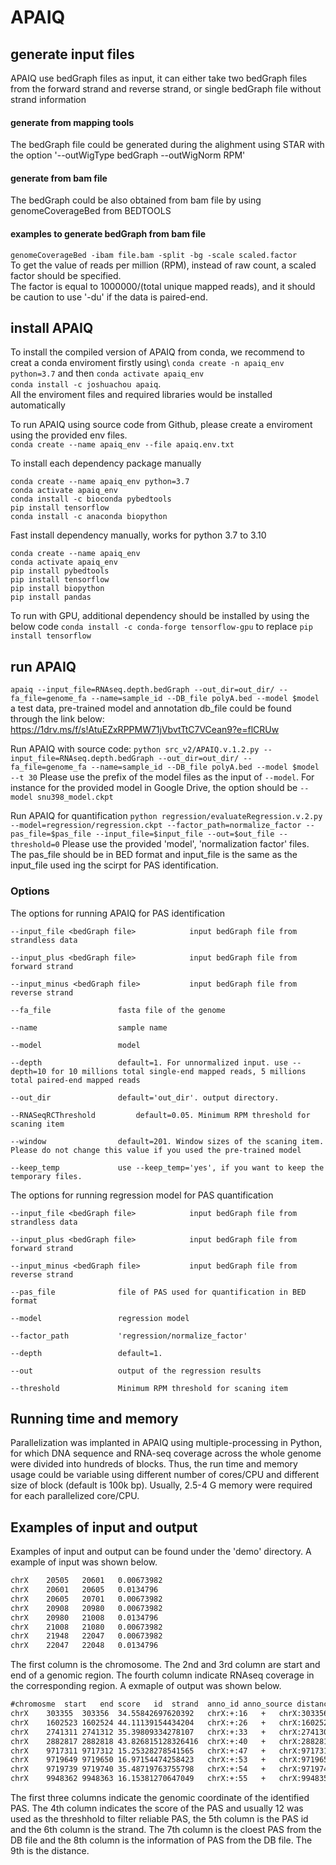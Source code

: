 # APAIQ

## generate input files

APAIQ use bedGraph files as input, it can either take two bedGraph files from the forward strand and reverse strand, or single bedGraph file without strand information

#### generate from mapping tools

The bedGraph file could be generated during the alighment using STAR with the option '--outWigType bedGraph --outWigNorm RPM'

#### generate from bam file

The bedGraph could be also obtained from bam file by using genomeCoverageBed from BEDTOOLS 

#### examples to generate bedGraph from bam file 

`genomeCoverageBed -ibam file.bam -split -bg -scale scaled.factor`\
To get the value of reads per million (RPM), instead of raw count, a scaled factor should be specified.\
The factor is equal to 1000000/(total unique mapped reads), and it should be caution to use '-du' if the data is paired-end.

## install APAIQ 
To install the compiled version of APAIQ from conda, we recommend to creat a conda enviroment firstly using\ 
`conda create -n apaiq_env python=3.7` and then
`conda activate apaiq_env` \
`conda install -c joshuachou apaiq`.\
All the enviroment files and required libraries would be installed automatically   


To run APAIQ using source code from Github, please create a enviroment using the provided env files.\
`conda create --name apaiq_env --file apaiq.env.txt`

To install each dependency package manually
```
conda create --name apaiq_env python=3.7
conda activate apaiq_env
conda install -c bioconda pybedtools
pip install tensorflow
conda install -c anaconda biopython
```

Fast install dependency manually, works for python 3.7 to 3.10 
```
conda create --name apaiq_env
conda activate apaiq_env
pip install pybedtools
pip install tensorflow
pip install biopython
pip install pandas
```

To run with GPU, additional dependency should be installed by using the below code
`conda install -c conda-forge tensorflow-gpu`
to replace 
`pip install tensorflow`

## run APAIQ

`apaiq --input_file=RNAseq.depth.bedGraph --out_dir=out_dir/ --fa_file=genome_fa --name=sample_id --DB_file polyA.bed --model $model`
a test data, pre-trained model and annotation db_file could be found through the link below:
https://1drv.ms/f/s!AtuEZxRPPMW71jVbvtTtC7VCean9?e=flCRUw


Run APAIQ with source code:
`python src_v2/APAIQ.v.1.2.py --input_file=RNAseq.depth.bedGraph --out_dir=out_dir/ --fa_file=genome_fa --name=sample_id --DB_file polyA.bed --model $model --t 30`
Please use the prefix of the model files as the input of `--model`. For instance for the provided model in Google Drive, the option
should be `--model snu398_model.ckpt`

Run APAIQ for quantification
`python regression/evaluateRegression.v.2.py --model=regression/regression.ckpt --factor_path=normalize_factor --pas_file=$pas_file --input_file=$input_file --out=$out_file --threshold=0`
Please use the provided 'model', 'normalization factor' files. The pas_file should be in BED format and input_file is the same as the input_file used ing the scirpt for PAS identification.  

### Options
The options for running APAIQ for PAS identification

	--input_file <bedGraph file>			input bedGraph file from strandless data 

	--input_plus <bedGraph file>			input bedGraph file from forward strand

	--input_minus <bedGraph file>			input bedGraph file from reverse strand 

	--fa_file				fasta file of the genome 

	--name					sample name

	--model					model

	--depth					default=1. For unnormalized input. use --depth=10 for 10 millions total single-end mapped reads, 5 millions total paired-end mapped reads

	--out_dir				default='out_dir'. output directory. 
	
	--RNASeqRCThreshold			default=0.05. Minimum RPM threshold for scaning item

	--window				default=201. Window sizes of the scaning item. Please do not change this value if you used the pre-trained model

	--keep_temp				use --keep_temp='yes', if you want to keep the temporary files.
	
The options for running regression model for PAS quantification

	--input_file <bedGraph file>			input bedGraph file from strandless data 

	--input_plus <bedGraph file>			input bedGraph file from forward strand

	--input_minus <bedGraph file>			input bedGraph file from reverse strand 

	--pas_file				file of PAS used for quantification in BED format 

	--model					regression model 
	
	--factor_path			'regression/normalize_factor'

	--depth					default=1. 

	--out					output of the regression results  
	
	--threshold				Minimum RPM threshold for scaning item

	
## Running time and memory 
Parallelization was implanted in APAIQ using multiple-processing in Python, for which DNA sequence and RNA-seq coverage across the whole genome were divided  into hundreds of blocks. Thus, the run time and memory usage could be variable using different number of cores/CPU and different size of block (default is 100k bp). 
Usually, 2.5-4 G memory were required for each parallelized core/CPU.

## Examples of input and output 
Examples of input and output can be found under the 'demo' directory. A example of input was shown below.

```txt
chrX	20505	20601	0.00673982
chrX	20601	20605	0.0134796
chrX	20605	20701	0.00673982
chrX	20908	20980	0.00673982
chrX	20980	21008	0.0134796
chrX	21008	21080	0.00673982
chrX	21948	22047	0.00673982
chrX	22047	22048	0.0134796
```

The first column is the chromosome. The 2nd and 3rd column are start and end of a genomic region. The fourth column indicate RNAseq coverage in the corresponding region.
A exmaple of output was shown below.

```txt
#chromosme	start	end	score	id	strand	anno_id	anno_source	distance 
chrX	303355	303356	34.55842697620392	chrX:+:16	+	chrX:303356:+:PLCXD1	Gencode	0
chrX	1602523	1602524	44.11139154434204	chrX:+:26	+	chrX:1602520:+:AKAP17A	Gencode	4
chrX	2741311	2741312	35.39809334278107	chrX:+:33	+	chrX:2741309:+:CD99	Gencode	3
chrX	2882817	2882818	43.826815128326416	chrX:+:40	+	chrX:2882818:+:GYG2	3'UTR(M)	0
chrX	9717311	9717312	15.25328278541565	chrX:+:47	+	chrX:9717314:+:TBL1X	3'UTR(M)	-2
chrX	9719649	9719650	16.97154474258423	chrX:+:53	+	chrX:9719652:+:TBL1X	3'UTR(M)	-2
chrX	9719739	9719740	35.48719763755798	chrX:+:54	+	chrX:9719740:+:TBL1X	Gencode	0
chrX	9948362	9948363	16.15381270647049	chrX:+:55	+	chrX:9948359:+:SHROOM2	3'UTR(M)	4
```

The first three columns indicate the genomic coordinate of the identified PAS. The 4th column indicates the score of the PAS and usually 12 was used as the threshhold to filter reliable PAS, the 5th column is the PAS id and the 6th column is the strand. The 7th column is the cloest PAS from the DB file and the 8th column is the information of PAS from the DB file. The 9th is the distance. 
 


